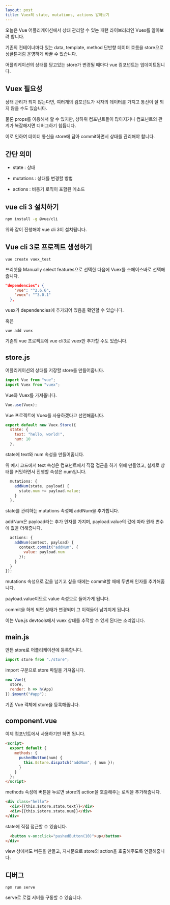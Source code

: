 ```yaml
---
layout: post
title: Vuex의 state, mutations, actions 알아보기
---
```


오늘은 Vue 어플리케이션에서 상태 관리할 수 있는 패턴 라이브러리인 Vuex를 알아보려 합니다.

기존의 컨테이너마다 있는 data, template, method 단반향 데이터 흐름을 store으로 싱글톤처럼 운영하게 바꿀 수 있습니다.

어플리케이션의 상태를 담고있는 store가 변경될 때마다 vue 컴포넌트는 업데이트됩니다.

## Vuex 필요성

상태 관리가 되지 않는다면, 여러개의 컴포넌트가 각자의 데이터를 가지고 통신이 잘 되지 않을 수도 있습니다.

물론 props를 이용해서 할 수 있지만, 상하위 컴포넌트들이 많아지거나 컴포넌트의 관계가 복잡해지면 디버그하기 힘듭니다.

이로 인하여 데이터 통신을 store에 담아 commit하면서 상태를 관리해야 합니다.

## 간단 의미

- state : 상태

- mutations : 상태를 변경할 방법

- actions : 비동기 로직이 포함된 메소드

## vue cli 3 설치하기

```bash
npm install -g @vue/cli
```

위와 같이 진행해야 vue cli 3이 설치됩니다.

## Vue cli 3로 프로젝트 생성하기

```
vue create vuex_test
```

프리셋을 Manually select features으로 선택한 다음에 Vuex를 스페이스바로 선택해줍니다.

```json
"dependencies": {
    "vue": "^2.6.6",
    "vuex": "^3.0.1"
  },
```

vuex가 dependencies에 추가되어 있음을 확인할 수 있습니다.

혹은

```
vue add vuex
```

기존의 vue 프로젝트에 vue cli3로 vuex만 추가할 수도 있습니다.

## store.js

어플리케이션의 상태를 저장할 store를 만들어줍니다.

```javascript
import Vue from "vue";
import Vuex from "vuex";
```

Vue와 Vuex를 가져옵니다.

```javascript
Vue.use(Vuex);
```

Vue 프로젝트에 Vuex를 사용하겠다고 선언해줍니다.

```javascript
export default new Vuex.Store({
  state: {
    text: "hello, world!",
    num: 10
  },
```

state에 text와 num 속성을 만들어줍니다.

위 예시 코드에서 text 속성은 컴포넌트에서 직접 접근을 하기 위해 만들었고, 실제로 상태를 커밋하면서 진행할 속성은 num입니다.

```javascript
  mutations: {
    addNum(state, payload) {
      state.num += payload.value;
    }
  },
```

state를 관리하는 mutations 속성에 addNum을 추가합니다.

addNum은 payload라는 추가 인자를 가지며, payload.value의 값에 따라 원래 변수에 값을 더해줍니다.

```javascript
  actions: {
    addNum(context, payload) {
      context.commit("addNum", {
        value: payload.num
      });
    }
  }
});
```

mutations 속성으로 값을 넘기고 싶을 때에는 commit할 때에 두번째 인자를 추가해줍니다.

payload.value이므로 value 속성으로 들어가게 됩니다.

commit을 하게 되면 상태가 변경되며 그 이력들이 남겨지게 됩니다.

이는 Vue.js devtools에서 vuex 상태를 추적할 수 있게 된다는 소리입니다.

## main.js

만든 store로 어플리케이션에 등록합니다.

```javascript
import store from "./store";
```

import 구문으로 store 파일을 가져옵니다.

```javascript
new Vue({
  store,
  render: h => h(App)
}).$mount("#app");
```

기존 Vue 객체에 store을 등록해줍니다.

## component.vue

이제 컴포넌트에서 사용하기만 하면 됩니다.

```html
<script>
  export default {
    methods: {
      pushedButton(num) {
        this.$store.dispatch("addNum", { num });
      }
    }
  };
</script>
```

methods 속성에 버튼을 누르면 store의 action을 호출해주는 로직을 추가해줍니다.

```html
<div class="hello">
  <div>{{this.$store.state.text}}</div>
  <div>{{this.$store.state.num}}</div>
</div>
```

state에 직접 접근할 수 있습니다.

```html
  <button v-on:click="pushedButton(10)">up</button>
</div>
```

view 상에서도 버튼을 만들고, 지시문으로 store의 action을 호출해주도록 연결해줍니다.

## 디버그

```
npm run serve
```

serve로 로컬 서버를 구동할 수 있습니다.
